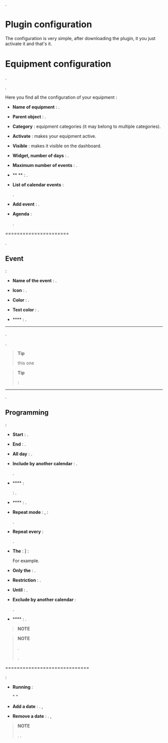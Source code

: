
.

Plugin configuration
=======================

The configuration is very simple, after downloading the plugin, it
you just activate it and that&#39;s it.

Equipment configuration
=============================


.

.

Here you find all the configuration of your equipment :

-   **Name of equipment** : .

-   **Parent object** : 
    .

-   **Category** : equipment categories (it may belong to
    multiple categories).

-   **Activate** : makes your equipment active.

-   **Visible** : makes it visible on the dashboard.

-   **Widget, number of days** : 
    .

-   **Maximum number of events** : 
    .

-   **
    ** : 
    .

-   **List of calendar events** : 
    
    .

-   **Add event** : .

-   **Agenda** : 
    
    
    .


======================


.

Event
---------

 :

-   **Name of the event** : .

-   **Icon** : 
    .

-   **Color** : 
    .

-   **Text color** : 
    .

-   **** : 
    .


---------------


.




.

> **Tip**
>
> 
> this one


> **Tip**
>
>:


-------------


.

Programming
-------------

 :

-   **Start** : .

-   **End** : .

-   **All day** : 
    .

-   **Include by another calendar** : 
    . 
    
    
    .

-   **** : 
    
     : .

-   **** : 
    .

-   **Repeat mode** : ,
     : 
    
    
    .

-   **Repeat every** : 
    
    .

-   **The** : ] :
    
    For example.

-   **Only the** : 
    .

-   **Restriction** : 
    .

-   **Until** : .

-   **Exclude by another calendar** : 
    
    .

-   **** : 
    .

> **NOTE**
>
> 
> 

> **NOTE**
>
> 
> . 
> 
> .
> 


=============================

 :

-   **Running** : 
    
    
    
    "
    "

- **Add a date** : .  ,

- **Remove a date** : .  ,

> **NOTE**
>
> 
> 
> . 
> .
